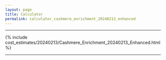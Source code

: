 ```yaml
---
layout: page
title: Calculator
permalink: calculator_cashmere_enrichment_20240213_enhanced
---
```


___

{% include cost_estimates/20240213/Cashmere_Enrichment_20240213_Enhanced.html %}

___

